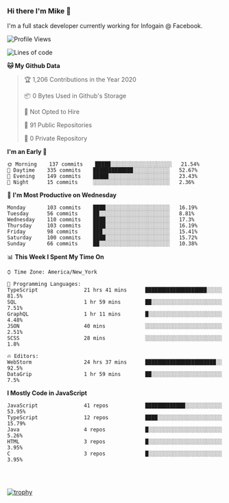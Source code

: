 ### Hi there I'm Mike 👋
I'm a full stack developer currently working for Infogain @ Facebook.

<!--START_SECTION:waka-->
![Profile Views](http://img.shields.io/badge/Profile%20Views-1-blue)

![Lines of code](https://img.shields.io/badge/From%20Hello%20World%20I%27ve%20Written-1.9%20million%20lines%20of%20code-blue)

**🐱 My Github Data** 

> 🏆 1,206 Contributions in the Year 2020
 > 
> 📦 0 Bytes Used in Github's Storage 
 > 
> 🚫 Not Opted to Hire
 > 
> 📜 91 Public Repositories
 > 
> 🔑 0 Private Repository 
 > 
**I'm an Early 🐤** 

```text
🌞 Morning    137 commits    █████░░░░░░░░░░░░░░░░░░░░   21.54% 
🌆 Daytime    335 commits    █████████████░░░░░░░░░░░░   52.67% 
🌃 Evening    149 commits    █████░░░░░░░░░░░░░░░░░░░░   23.43% 
🌙 Night      15 commits     ░░░░░░░░░░░░░░░░░░░░░░░░░   2.36%

```
📅 **I'm Most Productive on Wednesday** 

```text
Monday       103 commits    ████░░░░░░░░░░░░░░░░░░░░░   16.19% 
Tuesday      56 commits     ██░░░░░░░░░░░░░░░░░░░░░░░   8.81% 
Wednesday    110 commits    ████░░░░░░░░░░░░░░░░░░░░░   17.3% 
Thursday     103 commits    ████░░░░░░░░░░░░░░░░░░░░░   16.19% 
Friday       98 commits     ███░░░░░░░░░░░░░░░░░░░░░░   15.41% 
Saturday     100 commits    ████░░░░░░░░░░░░░░░░░░░░░   15.72% 
Sunday       66 commits     ██░░░░░░░░░░░░░░░░░░░░░░░   10.38%

```


📊 **This Week I Spent My Time On** 

```text
⌚︎ Time Zone: America/New_York

💬 Programming Languages: 
TypeScript               21 hrs 41 mins      ████████████████████░░░░░   81.5% 
SQL                      1 hr 59 mins        ██░░░░░░░░░░░░░░░░░░░░░░░   7.51% 
GraphQL                  1 hr 11 mins        █░░░░░░░░░░░░░░░░░░░░░░░░   4.48% 
JSON                     40 mins             ░░░░░░░░░░░░░░░░░░░░░░░░░   2.51% 
SCSS                     28 mins             ░░░░░░░░░░░░░░░░░░░░░░░░░   1.8%

🔥 Editors: 
WebStorm                 24 hrs 37 mins      ███████████████████████░░   92.5% 
DataGrip                 1 hr 59 mins        ██░░░░░░░░░░░░░░░░░░░░░░░   7.5%

```

**I Mostly Code in JavaScript** 

```text
JavaScript               41 repos            █████████████░░░░░░░░░░░░   53.95% 
TypeScript               12 repos            ████░░░░░░░░░░░░░░░░░░░░░   15.79% 
Java                     4 repos             █░░░░░░░░░░░░░░░░░░░░░░░░   5.26% 
HTML                     3 repos             █░░░░░░░░░░░░░░░░░░░░░░░░   3.95% 
C                        3 repos             █░░░░░░░░░░░░░░░░░░░░░░░░   3.95%

```



<!--END_SECTION:waka-->

##### &nbsp;
[![trophy](https://github-profile-trophy.vercel.app/?username=uptonm&theme=dracula)](https://github.com/ryo-ma/github-profile-trophy)
